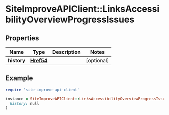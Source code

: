 # SiteImproveAPIClient::LinksAccessibilityOverviewProgressIssues

## Properties

| Name | Type | Description | Notes |
| ---- | ---- | ----------- | ----- |
| **history** | [**Href54**](Href54.md) |  | [optional] |

## Example

```ruby
require 'site-improve-api-client'

instance = SiteImproveAPIClient::LinksAccessibilityOverviewProgressIssues.new(
  history: null
)
```

